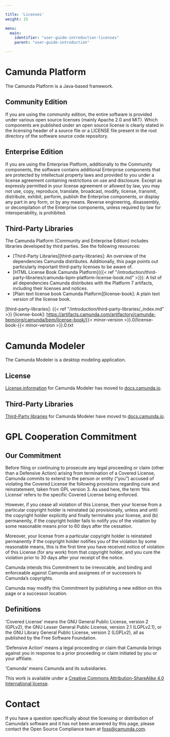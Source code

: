 ```yaml
---

title: 'Licenses'
weight: 15

menu:
  main:
    identifier: "user-guide-introduction-licenses"
    parent: "user-guide-introduction"

---
```



# Camunda Platform

The Camunda Platform is a Java-based framework.

## Community Edition

If you are using the community edition, the entire software is provided under various open source licenses (mainly Apache 2.0 and MIT). Which components are published under an open source license is clearly stated in the licensing header of a source file or a LICENSE file present in the root directory of the software source code repository.

## Enterprise Edition

If you are using the Enterprise Platform, additionally to the Community components, the software contains additional Enterprise components that are protected by intellectual property laws and provided to you under a license agreement containing restrictions on use and disclosure. Except as expressly permitted in your license agreement or allowed by law, you may not use, copy, reproduce, translate, broadcast, modify, license, transmit, distribute, exhibit, perform, publish the Enterprise components, or display any part in any form, or by any means. Reverse engineering, disassembly, or decompilation of the Enterprise components, unless required by law for interoperability, is prohibited.

## Third-Party Libraries

The Camunda Platform (Community and Enterprise Edition) includes libraries developed by third parties. See the following resources:

* [Third-Party Libraries][third-party-libraries]: An overview of the dependencies Camunda distributes. Additionally, this page points out particularly important third-party licenses to be aware of.
* [HTML License Book Camunda Platform]({{< ref "/introduction/third-party-libraries/camunda-bpm-platform-license-book.md" >}}): A list of all dependencies Camunda distributes with the Platform 7 artifacts, including their licenses and notices.
* [Plain text license book Camunda Platform][license-book]: A plain text version of the license book.

[third-party-libraries]: {{< ref "/introduction/third-party-libraries/_index.md" >}}
[license-book]: https://artifacts.camunda.com/artifactory/camunda-bpm/org/camunda/bpm/license-book/{{< minor-version >}}.0/license-book-{{< minor-version >}}.0.txt


# Camunda Modeler

The Camunda Modeler is a desktop modeling application.

## License 

[License information](https://docs.camunda.io/docs/reference/licenses/#camunda-modeler) for Camunda Modeler has moved to [docs.camunda.io](https://docs.camunda.io/).

## Third-Party Libraries

[Third-Party libraries](https://docs.camunda.io/docs/reference/dependencies/) for Camunda Modeler have moved to [docs.camunda.io](https://docs.camunda.io/).

# GPL Cooperation Commitment

## Our Commitment

Before filing or continuing to prosecute any legal proceeding or claim (other than a Defensive Action) arising from termination of a Covered License, Camunda commits to extend to the person or entity (“you”) accused of violating the Covered License the following provisions regarding cure and reinstatement, taken from GPL version 3. As used here, the term ‘this License’ refers to the specific Covered License being enforced.

However, if you cease all violation of this License, then your license from a particular copyright holder is reinstated (a) provisionally, unless and until the copyright holder explicitly and finally terminates your license, and (b) permanently, if the copyright holder fails to notify you of the violation by some reasonable means prior to 60 days after the cessation.

Moreover, your license from a particular copyright holder is reinstated permanently if the copyright holder notifies you of the violation by some reasonable means, this is the first time you have received notice of violation of this License (for any work) from that copyright holder, and you cure the violation prior to 30 days after your receipt of the notice.

Camunda intends this Commitment to be irrevocable, and binding and enforceable against Camunda and assignees of or successors to Camunda’s copyrights.

Camunda may modify this Commitment by publishing a new edition on this page or a successor location.

## Definitions

‘Covered License’ means the GNU General Public License, version 2 (GPLv2), the GNU Lesser General Public License, version 2.1 (LGPLv2.1), or the GNU Library General Public License, version 2 (LGPLv2), all as published by the Free Software Foundation.

‘Defensive Action’ means a legal proceeding or claim that Camunda brings against you in response to a prior proceeding or claim initiated by you or your affiliate.

‘Camunda’ means Camunda and its subsidiaries.

This work is available under a [Creative Commons Attribution-ShareAlike 4.0 International license](https://creativecommons.org/licenses/by-sa/4.0/).

# Contact

If you have a question specifically about the licensing or distribution of Camunda’s software and it has not been answered by this page, please contact the Open Source Compliance team at [foss@camunda.com](mailto:foss@camunda.com).
